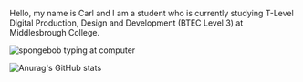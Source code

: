 Hello, my name is Carl and I am a student who is currently studying T-Level Digital Production, Design and Development (BTEC Level 3) at Middlesbrough College.

![spongebob typing at computer](https://github.com/CarlBaines/CarlBaines/assets/113366630/831449fb-c10f-4114-8139-0775b9382398)

![Anurag's GitHub stats](https://github-readme-stats.vercel.app/api?username=CarlBaines=dark&show_icons=true)
